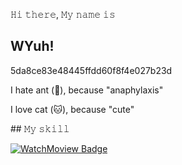 𝙷𝚒 𝚝𝚑𝚎𝚛𝚎, 𝙼𝚢 𝚗𝚊𝚖𝚎 𝚒𝚜 

## WYuh!
<p>5da8ce83e48445ffdd60f8f4e027b23d</p>
<p>I hate ant (🐜), because "anaphylaxis"</p>
<p>I love cat (🐱), because "cute"</p>
## 𝙼𝚢 𝚜𝚔𝚒𝚕𝚕

[![WatchMoview Badge](https://img.shields.io/badge/Watch%20Movie-oo%2B-red)](#)
<br/>
